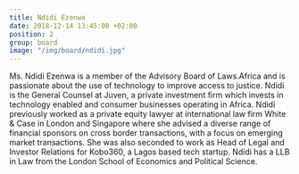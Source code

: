 ```yaml
---
title: Ndidi Ezenwa
date: 2018-12-14 13:45:00 +02:00
position: 2
group: board
image: "/img/board/ndidi.jpg"
---
```


Ms. Ndidi Ezenwa is a member of the Advisory Board of Laws.Africa and is passionate about the use of technology to improve access to justice. Ndidi is the General Counsel at Juven, a private investment firm which invests in technology enabled and consumer businesses operating in Africa. Ndidi previously worked as a private equity lawyer at international law firm White & Case in London and Singapore where she advised a diverse range of financial sponsors on cross border transactions, with a focus on emerging market transactions.  She was also seconded to work as Head of Legal and Investor Relations for Kobo360, a Lagos based tech startup. Ndidi has a LLB in Law from the London School of Economics and Political Science.

